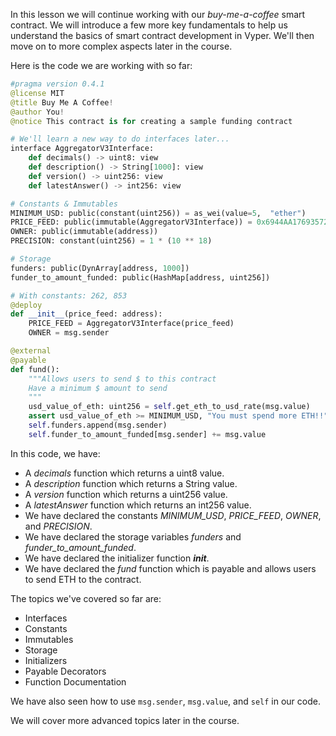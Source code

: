 In this lesson we will continue working with our _buy-me-a-coffee_ smart contract. We will introduce a few more key fundamentals to help us understand the basics of smart contract development in Vyper. We'll then move on to more complex aspects later in the course.

Here is the code we are working with so far:

```python
#pragma version 0.4.1
@license MIT
@title Buy Me A Coffee!
@author You!
@notice This contract is for creating a sample funding contract

# We'll learn a new way to do interfaces later...
interface AggregatorV3Interface:
    def decimals() -> uint8: view
    def description() -> String[1000]: view
    def version() -> uint256: view
    def latestAnswer() -> int256: view

# Constants & Immutables
MINIMUM_USD: public(constant(uint256)) = as_wei(value=5,  "ether")
PRICE_FEED: public(immutable(AggregatorV3Interface)) = 0x6944AA1769357215DE4FAC081f113094dC325306 sep0lia # ABI Address
OWNER: public(immutable(address))
PRECISION: constant(uint256) = 1 * (10 ** 18)

# Storage
funders: public(DynArray[address, 1000])
funder_to_amount_funded: public(HashMap[address, uint256])

# With constants: 262, 853
@deploy
def __init__(price_feed: address):
    PRICE_FEED = AggregatorV3Interface(price_feed)
    OWNER = msg.sender

@external
@payable
def fund():
    """Allows users to send $ to this contract
    Have a minimum $ amount to send
    """
    usd_value_of_eth: uint256 = self.get_eth_to_usd_rate(msg.value)
    assert usd_value_of_eth >= MINIMUM_USD, "You must spend more ETH!!"
    self.funders.append(msg.sender)
    self.funder_to_amount_funded[msg.sender] += msg.value
```

In this code, we have:

- A _decimals_ function which returns a uint8 value.
- A _description_ function which returns a String value.
- A _version_ function which returns a uint256 value.
- A _latestAnswer_ function which returns an int256 value.
- We have declared the constants _MINIMUM_USD_, _PRICE_FEED_, _OWNER_, and _PRECISION_.
- We have declared the storage variables _funders_ and _funder_to_amount_funded_.
- We have declared the initializer function **_init_**.
- We have declared the _fund_ function which is payable and allows users to send ETH to the contract.

The topics we've covered so far are:

- Interfaces
- Constants
- Immutables
- Storage
- Initializers
- Payable Decorators
- Function Documentation

We have also seen how to use `msg.sender`, `msg.value`, and `self` in our code.

We will cover more advanced topics later in the course.
